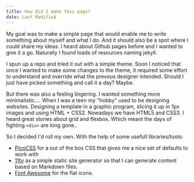 ```yaml
---
title: How did I make this page?
date: Last Modified
---
```

My goal was to make a simple page that would enable me to write something about myself and what I do. And it should also be a spot where I could share my ideas. I heard about Github pages before and I wanted to give it a go. Naturally I found loads of resources naming jekyll. 

I spun up a repo and tried it out with a simple theme. Soon I noticed that once I wanted to make some changes to the theme, it required some effort to understand and override what the prevous designer intended. Should I just have picked something and call it a day? Maybe.

But there was also a feeling lingering. I wanted something more minimalistic....
When I was a teen my "hobby" used to be designing websites. Designing a template in a graphic program, slicing it up in 1px images and using HTML + CSS2. 
Nowadays we have HTML5 and CSS3. I heard great stories about grid and flexbox. Which meant the days of fighting `<div>` are long gone.. 

So I decided I'd roll my own. With the help of some usefull libraries/tools:
- [PicoCSS](https://picocss.com/) for a out of the box CSS that gives me a nice set of defaults to work with
- [11ty](https://www.11ty.dev/) as a simple static site generator so that I can generate content based on Markdown files.
- [Font Awesome](https://fontawesome.com/) for the flat icons.
